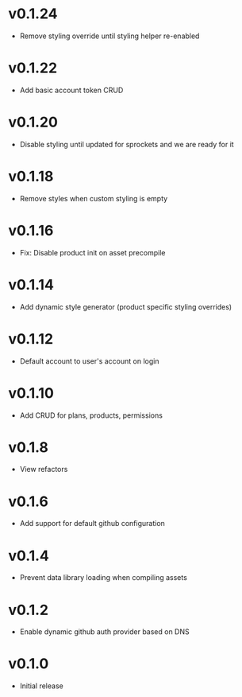 # v0.1.24
* Remove styling override until styling helper re-enabled

# v0.1.22
* Add basic account token CRUD

# v0.1.20
* Disable styling until updated for sprockets and we are ready for it

# v0.1.18
* Remove styles when custom styling is empty

# v0.1.16
* Fix: Disable product init on asset precompile

# v0.1.14
* Add dynamic style generator (product specific styling overrides)

# v0.1.12
* Default account to user's account on login

# v0.1.10
* Add CRUD for plans, products, permissions

# v0.1.8
* View refactors

# v0.1.6
* Add support for default github configuration

# v0.1.4
* Prevent data library loading when compiling assets

# v0.1.2
* Enable dynamic github auth provider based on DNS

# v0.1.0
* Initial release
